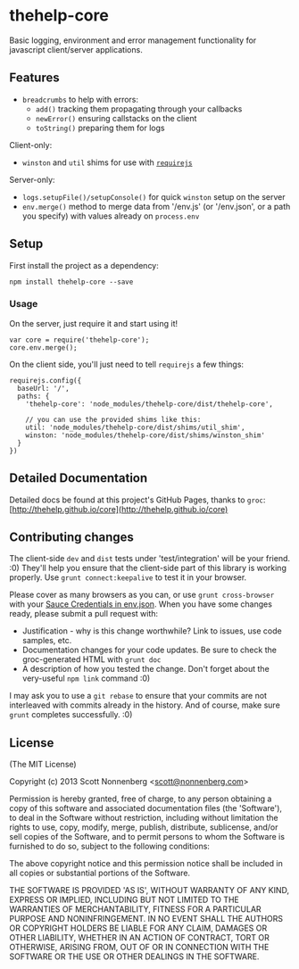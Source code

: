 # thehelp-core

Basic logging, environment and error management functionality for javascript client/server applications.

## Features

* `breadcrumbs` to help with errors:
  * `add()` tracking them propagating through your callbacks
  * `newError()` ensuring callstacks on the client
  * `toString()` preparing them for logs

Client-only:

* `winston` and `util` shims for use with [`requirejs`](http://requirejs.org/)

Server-only:

* `logs.setupFile()/setupConsole()` for quick `winston` setup on the server
* `env.merge()` method to merge data from '<CWD>/env.js' (or '<CWD>/env.json', or a path you specify) with values already on `process.env`

## Setup

First install the project as a dependency:

```
npm install thehelp-core --save
```

### Usage

On the server, just require it and start using it!

```
var core = require('thehelp-core');
core.env.merge();
```

On the client side, you'll just need to tell `requirejs` a few things:

```
requirejs.config({
  baseUrl: '/',
  paths: {
    'thehelp-core': 'node_modules/thehelp-core/dist/thehelp-core',

    // you can use the provided shims like this:
    util: 'node_modules/thehelp-core/dist/shims/util_shim',
    winston: 'node_modules/thehelp-core/dist/shims/winston_shim'
  }
})
```

## Detailed Documentation

Detailed docs be found at this project's GitHub Pages, thanks to `groc`: [http://thehelp.github.io/core](http://thehelp.github.io/core)


## Contributing changes

The client-side `dev` and `dist` tests under 'test/integration' will be your friend. :0) They'll help you ensure that the client-side part of this library is working properly. Use `grunt connect:keepalive` to test it in your browser.

Please cover as many browsers as you can, or use `grunt cross-browser` with your [Sauce Credentials in env.json](https://github.com/thehelp/client-project). When you have some changes ready, please submit a pull request with:

* Justification - why is this change worthwhile? Link to issues, use code samples, etc.
* Documentation changes for your code updates. Be sure to check the groc-generated HTML with `grunt doc`
* A description of how you tested the change. Don't forget about the very-useful `npm link` command :0)

I may ask you to use a `git rebase` to ensure that your commits are not interleaved with commits already in the history. And of course, make sure `grunt` completes successfully. :0)

## License

(The MIT License)

Copyright (c) 2013 Scott Nonnenberg &lt;scott@nonnenberg.com&gt;

Permission is hereby granted, free of charge, to any person obtaining
a copy of this software and associated documentation files (the
'Software'), to deal in the Software without restriction, including
without limitation the rights to use, copy, modify, merge, publish,
distribute, sublicense, and/or sell copies of the Software, and to
permit persons to whom the Software is furnished to do so, subject to
the following conditions:

The above copyright notice and this permission notice shall be
included in all copies or substantial portions of the Software.

THE SOFTWARE IS PROVIDED 'AS IS', WITHOUT WARRANTY OF ANY KIND,
EXPRESS OR IMPLIED, INCLUDING BUT NOT LIMITED TO THE WARRANTIES OF
MERCHANTABILITY, FITNESS FOR A PARTICULAR PURPOSE AND NONINFRINGEMENT.
IN NO EVENT SHALL THE AUTHORS OR COPYRIGHT HOLDERS BE LIABLE FOR ANY
CLAIM, DAMAGES OR OTHER LIABILITY, WHETHER IN AN ACTION OF CONTRACT,
TORT OR OTHERWISE, ARISING FROM, OUT OF OR IN CONNECTION WITH THE
SOFTWARE OR THE USE OR OTHER DEALINGS IN THE SOFTWARE.
